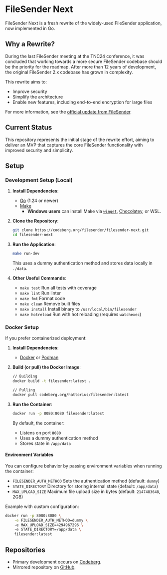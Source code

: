 # FileSender Next

FileSender Next is a fresh rewrite of the widely-used FileSender application, now implemented in Go.

## Why a Rewrite?

During the last FileSender meeting at the TNC24 conference, it was concluded that working towards a more secure FileSender codebase should be the priority for the roadmap. After more than 12 years of development, the original FileSender 2.x codebase has grown in complexity.

This rewrite aims to:

- Improve security
- Simplify the architecture
- Enable new features, including end-to-end encryption for large files

For more information, see the [official update from FileSender](https://filesender.org/filesender-online-infoshare-update-on-release-3-0-and-security-approach/).

## Current Status

This repository represents the initial stage of the rewrite effort, aiming to deliver an MVP that captures the core FileSender functionality with improved security and simplicity.

## Setup

### Development Setup (Local)

1. **Install Dependencies**:
    - [Go](https://golang.org/dl/) (1.24 or newer)
    - [Make](https://www.gnu.org/software/make/)
        - **Windows users** can install Make via [`winget`](https://winget.run/pkg/GnuWin32/Make), [Chocolatey](https://chocolatey.org/packages/make), or WSL.

2. **Clone the Repository**:

    ```sh
    git clone https://codeberg.org/filesender/filesender-next.git
    cd filesender-next
    ```

3. **Run the Application**:

    ```sh
    make run-dev
    ```

    This uses a dummy authentication method and stores data locally in `./data`.

4. **Other Useful Commands**:
    - `make test` Run all tests with coverage
    - `make lint` Run linter
    - `make fmt` Format code
    - `make clean` Remove built files
    - `make install` Install binary to `/usr/local/bin/filesender`
    - `make hotreload` Run with hot reloading (requires `watchexec`)

### Docker Setup

If you prefer containerized deployment:

1. **Install Dependencies**:
    - [Docker](https://www.docker.com/) or [Podman](https://podman.io/)

2. **Build (or pull) the Docker Image**:

    ```sh
    // Building
    docker build -t filesender:latest .

    // Pulling
    docker pull codeberg.org/hattorius/filesender:latest
    ```

3. **Run the Container**:

    ```sh
    docker run -p 8080:8080 filesender:latest
    ```

    By default, the container:

    - Listens on port `8080`
    - Uses a dummy authentication method
    - Stores state in `/app/data`

#### Environment Variables

You can configure behavior by passing environment variables when running the container:

- `FILESENDER_AUTH_METHOD` Sets the authentication method (default: `dummy`)
- `STATE_DIRECTORY` Directory for storing internal state (default: `/app/data`)
- `MAX_UPLOAD_SIZE` Maximum file upload size in bytes (default: `2147483648`, 2GB)

Example with custom configuration:
```sh
docker run -p 8080:8080 \
    -e FILESENDER_AUTH_METHOD=dummy \ 
    -e MAX_UPLOAD_SIZE=4294967296 \ 
    -e STATE_DIRECTORY=/app/data \ 
    filesender:latest
```

## Repositories

- Primary development occurs on [Codeberg](https://codeberg.org/filesender/filesender-next).
- Mirrored repository on [GitHub](https://github.com/filesender/filesender-next).
